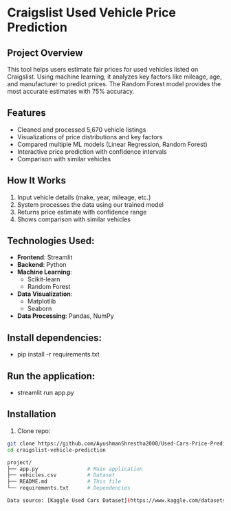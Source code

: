 # Craigslist Used Vehicle Price Prediction

## Project Overview
This tool helps users estimate fair prices for used vehicles listed on Craigslist. Using machine learning, it analyzes key factors like mileage, age, and manufacturer to predict prices. The Random Forest model provides the most accurate estimates with 75% accuracy.

## Features
- Cleaned and processed 5,670 vehicle listings
- Visualizations of price distributions and key factors
- Compared multiple ML models (Linear Regression, Random Forest)
- Interactive price prediction with confidence intervals
- Comparison with similar vehicles

## How It Works
1. Input vehicle details (make, year, mileage, etc.)
2. System processes the data using our trained model
3. Returns price estimate with confidence range
4. Shows comparison with similar vehicles

## Technologies Used:
- **Frontend**: Streamlit
- **Backend**: Python
- **Machine Learning**:
  - Scikit-learn
  - Random Forest
- **Data Visualization**:
  - Matplotlib
  - Seaborn
- **Data Processing**: Pandas, NumPy

## Install dependencies:
- pip install -r requirements.txt

## Run the application:
- streamlit run app.py

## Installation
1. Clone repo:
```bash
git clone https://github.com/AyushmanShrestha2000/Used-Cars-Price-Prediction
cd craigslist-vehicle-prediction

project/
├── app.py                # Main application
├── vehicles.csv          # Dataset
├── README.md             # This file
└── requirements.txt      # Dependencies

Data source: [Kaggle Used Cars Dataset](https://www.kaggle.com/datasets/austinreese/craigslist-carstrucks-data/data)
